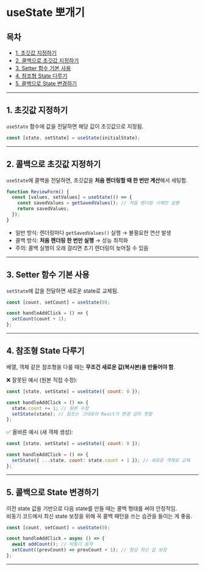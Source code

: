 # useState 뽀개기

## 목차

- [1. 초깃값 지정하기](#1-초깃값-지정하기)
- [2. 콜백으로 초깃값 지정하기](#2-콜백으로-초깃값-지정하기)
- [3. Setter 함수 기본 사용](#3-setter-함수-기본-사용)
- [4. 참조형 State 다루기](#4-참조형-state-다루기)
- [5. 콜백으로 State 변경하기](#5-콜백으로-state-변경하기)

---

## 1. 초깃값 지정하기

`useState` 함수에 값을 전달하면 해당 값이 초깃값으로 지정됨.

```js
const [state, setState] = useState(initialState);
```

---

## 2. 콜백으로 초깃값 지정하기

`useState`에 콜백을 전달하면, 초깃값을 **처음 렌더링할 때 한 번만 계산**해서 세팅함.

```js
function ReviewForm() {
  const [values, setValues] = useState(() => {
    const savedValues = getSavedValues(); // 처음 렌더링 시에만 실행
    return savedValues;
  });
}
```

- 일반 방식: 렌더링마다 `getSavedValues()` 실행 → 불필요한 연산 발생
- 콜백 방식: **처음 렌더링 한 번만 실행** → 성능 최적화
- 주의: 콜백 실행이 오래 걸리면 초기 렌더링이 늦어질 수 있음

---

## 3. Setter 함수 기본 사용

`setState`에 값을 전달하면 새로운 state로 교체됨.

```js
const [count, setCount] = useState(0);

const handleAddClick = () => {
  setCount(count + 1);
};
```

---

## 4. 참조형 State 다루기

배열, 객체 같은 참조형을 다룰 때는 **무조건 새로운 값(복사본)을 만들어야 함**.

❌ 잘못된 예시 (원본 직접 수정):

```js
const [state, setState] = useState({ count: 0 });

const handleAddClick = () => {
  state.count += 1; // 원본 수정
  setState(state); // 참조는 그대로라 React가 변경 감지 못함
};
```

✅ 올바른 예시 (새 객체 생성):

```js
const [state, setState] = useState({ count: 0 });

const handleAddClick = () => {
  setState({ ...state, count: state.count + 1 }); // 새로운 객체로 교체
};
```

---

## 5. 콜백으로 State 변경하기

이전 state 값을 기반으로 다음 state를 만들 때는 콜백 형태를 써야 안정적임.  
비동기 코드에서 최신 state 보장을 위해 꼭 콜백 패턴을 쓰는 습관을 들이는 게 좋음.

```js
const [count, setCount] = useState(0);

const handleAddClick = async () => {
  await addCount(); // 비동기 동작
  setCount((prevCount) => prevCount + 1); // 항상 최신 값 보장
};
```

---
